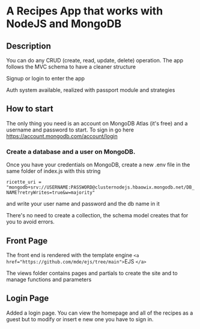# A Recipes App that works with NodeJS and MongoDB

## Description

<p>You can do any CRUD (create, read, update, delete) operation. The app follows the MVC schema to have a cleaner structure</p><p>Signup or login to enter the app</p><p>Auth system available, realized with passport module and strategies</p>

## How to start

The only thing you need is an account on MongoDB Atlas (it's free) and a username and password to start. To sign in go here https://account.mongodb.com/account/login

<h3>Create a database and a user on MongoDB. </h3>
<p>Once you have your credentials on MongoDB, create a new .env file in the same folder of index.js with this string</p>
<p><code>ricette_uri = "mongodb+srv://USERNAME:PASSWORD@clusternodejs.hbaowix.mongodb.net/DB_NAME?retryWrites=true&w=majority"</code></p>
<p>and write your user name and password and the db name in it </p>

There's no need to create a collection, the schema model creates that for you to avoid errors.

## Front Page

The front end is rendered with the template engine `<a href="https://github.com/mde/ejs/tree/main">`EJS `</a>`

The views folder contains pages and partials to create the site and to manage functions and parameters

## Login Page

Added a login page. You can view the homepage and all of the recipes as a guest but to modify or insert e new one you have to sign in.
